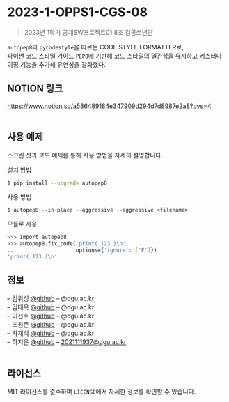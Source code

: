 # 2023-1-OPPS1-CGS-08
> 2023년 1학기 공개SW프로젝트01 8조 컴공쏘년단

`autopep8`과 `pycodestyle`을 따르는 CODE STYLE FORMATTER로, <br/>
파이썬 코드 스타일 가이드 `PEP8`에 기반해 코드 스타일의 일관성을 유지하고
커스터마이징 기능을 추가해 유연성을 강화했다.
<br/>

## NOTION 링크
https://www.notion.so/a586489184e347909d294d7d8987e2a8?pvs=4
<br/><br/>

## 사용 예제
스크린 샷과 코드 예제를 통해 사용 방법을 자세히 설명합니다.

설치 방법
```sh
$ pip install --upgrade autopep8
```

사용 방법
```
$ autopep8 --in-place --aggressive --aggressive <filename>
```

모듈로 사용
```sh
>>> import autopep8
>>> autopep8.fix_code('print( 123 )\n',
...                   options={'ignore': ['E']})
'print( 123 )\n'
```

## 정보
 – 김위성 [@github](https://github.com/kimwiseong) – @dgu.ac.kr <br/>
 – 김태욱 [@github](https://github.com/Taew00k) – @dgu.ac.kr <br/>
 – 이선호 [@github](https://github.com/prefer52) – @dgu.ac.kr <br/>
 – 조원준 [@github](https://github.com/jun6292) – @dgu.ac.kr <br/>
 – 차재식 [@github](https://github.com/Chajaesik01) – @dgu.ac.kr <br/>
 – 하지은 [@github](https://github.com/HAJIEUN02) – 2021111937@dgu.ac.kr <br/>
<br/>

## 라이선스
MIT 라이선스를 준수하며 ``LICENSE``에서 자세한 정보를 확인할 수 있습니다.
